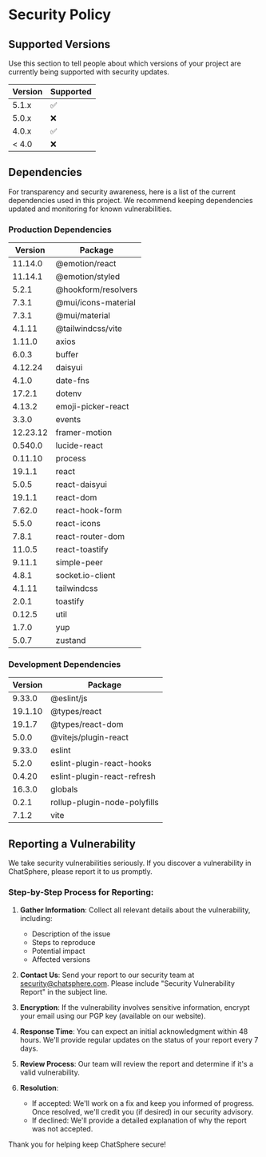 # Security Policy

## Supported Versions

Use this section to tell people about which versions of your project are
currently being supported with security updates.

| Version | Supported          |
| ------- | ------------------ |
| 5.1.x   | :white_check_mark: |
| 5.0.x   | :x:                |
| 4.0.x   | :white_check_mark: |
| < 4.0   | :x:                |

## Dependencies

For transparency and security awareness, here is a list of the current dependencies used in this project. We recommend keeping dependencies updated and monitoring for known vulnerabilities.

### Production Dependencies

| Version | Package |
| ------- | ------- |
| 11.14.0 | @emotion/react |
| 11.14.1 | @emotion/styled |
| 5.2.1 | @hookform/resolvers |
| 7.3.1 | @mui/icons-material |
| 7.3.1 | @mui/material |
| 4.1.11 | @tailwindcss/vite |
| 1.11.0 | axios |
| 6.0.3 | buffer |
| 4.12.24 | daisyui |
| 4.1.0 | date-fns |
| 17.2.1 | dotenv |
| 4.13.2 | emoji-picker-react |
| 3.3.0 | events |
| 12.23.12 | framer-motion |
| 0.540.0 | lucide-react |
| 0.11.10 | process |
| 19.1.1 | react |
| 5.0.5 | react-daisyui |
| 19.1.1 | react-dom |
| 7.62.0 | react-hook-form |
| 5.5.0 | react-icons |
| 7.8.1 | react-router-dom |
| 11.0.5 | react-toastify |
| 9.11.1 | simple-peer |
| 4.8.1 | socket.io-client |
| 4.1.11 | tailwindcss |
| 2.0.1 | toastify |
| 0.12.5 | util |
| 1.7.0 | yup |
| 5.0.7 | zustand |

### Development Dependencies

| Version | Package |
| ------- | ------- |
| 9.33.0 | @eslint/js |
| 19.1.10 | @types/react |
| 19.1.7 | @types/react-dom |
| 5.0.0 | @vitejs/plugin-react |
| 9.33.0 | eslint |
| 5.2.0 | eslint-plugin-react-hooks |
| 0.4.20 | eslint-plugin-react-refresh |
| 16.3.0 | globals |
| 0.2.1 | rollup-plugin-node-polyfills |
| 7.1.2 | vite |

## Reporting a Vulnerability

We take security vulnerabilities seriously. If you discover a vulnerability in ChatSphere, please report it to us promptly.

### Step-by-Step Process for Reporting:

1. **Gather Information**: Collect all relevant details about the vulnerability, including:
   - Description of the issue
   - Steps to reproduce
   - Potential impact
   - Affected versions

2. **Contact Us**: Send your report to our security team at security@chatsphere.com. Please include "Security Vulnerability Report" in the subject line.

3. **Encryption**: If the vulnerability involves sensitive information, encrypt your email using our PGP key (available on our website).

4. **Response Time**: You can expect an initial acknowledgment within 48 hours. We'll provide regular updates on the status of your report every 7 days.

5. **Review Process**: Our team will review the report and determine if it's a valid vulnerability.

6. **Resolution**:
   - If accepted: We'll work on a fix and keep you informed of progress. Once resolved, we'll credit you (if desired) in our security advisory.
   - If declined: We'll provide a detailed explanation of why the report was not accepted.

Thank you for helping keep ChatSphere secure!

